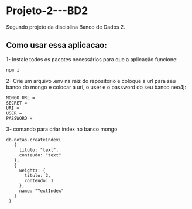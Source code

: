 # Projeto-2---BD2
Segundo projeto da disciplina Banco de Dados 2.


## Como usar essa aplicacao:

1- Instale todos os pacotes necessários para que a aplicação funcione:
```
npm i
```
2- Crie um arquivo .env na raiz do repositório e coloque a url para seu banco do mongo e colocar a uri, o user e o password do seu banco neo4j:
```
MONGO_URL =
SECRET =
URI =
USER =
PASSWORD =
```


3- comando para criar index no banco mongo
```
db.notas.createIndex(
   {
     titulo: "text",
     conteudo: "text"
   },
   {
     weights: {
       titulo: 2,
       conteudo: 1
     },
     name: "TextIndex"
   }
 )
 ```
